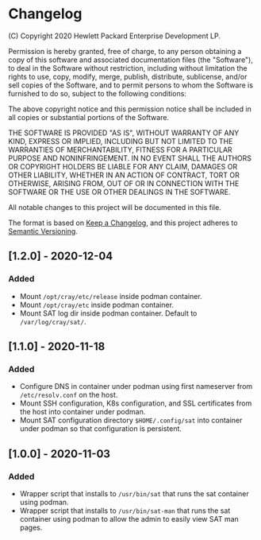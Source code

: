 # Changelog

(C) Copyright 2020 Hewlett Packard Enterprise Development LP.

Permission is hereby granted, free of charge, to any person obtaining a
copy of this software and associated documentation files (the "Software"),
to deal in the Software without restriction, including without limitation
the rights to use, copy, modify, merge, publish, distribute, sublicense,
and/or sell copies of the Software, and to permit persons to whom the
Software is furnished to do so, subject to the following conditions:

The above copyright notice and this permission notice shall be included
in all copies or substantial portions of the Software.

THE SOFTWARE IS PROVIDED "AS IS", WITHOUT WARRANTY OF ANY KIND, EXPRESS OR
IMPLIED, INCLUDING BUT NOT LIMITED TO THE WARRANTIES OF MERCHANTABILITY,
FITNESS FOR A PARTICULAR PURPOSE AND NONINFRINGEMENT.  IN NO EVENT SHALL
THE AUTHORS OR COPYRIGHT HOLDERS BE LIABLE FOR ANY CLAIM, DAMAGES OR
OTHER LIABILITY, WHETHER IN AN ACTION OF CONTRACT, TORT OR OTHERWISE,
ARISING FROM, OUT OF OR IN CONNECTION WITH THE SOFTWARE OR THE USE OR
OTHER DEALINGS IN THE SOFTWARE.

All notable changes to this project will be documented in this file.

The format is based on [Keep a Changelog](https://keepachangelog.com/en/1.0.0/),
and this project adheres to [Semantic Versioning](https://semver.org/spec/v2.0.0.html).

## [1.2.0] - 2020-12-04

### Added
- Mount ``/opt/cray/etc/release`` inside podman container.
- Mount ``/opt/cray/etc`` inside podman container.
- Mount SAT log dir inside podman container. Default to ``/var/log/cray/sat/``.

## [1.1.0] - 2020-11-18

### Added
- Configure DNS in container under podman using first nameserver from
  ``/etc/resolv.conf`` on the host.
- Mount SSH configuration, K8s configuration, and SSL certificates from the
  host into container under podman.
- Mount SAT configuration directory ``$HOME/.config/sat`` into container under
  podman so that configuration is persistent.

## [1.0.0] - 2020-11-03

### Added
- Wrapper script that installs to ``/usr/bin/sat`` that runs the sat container
  using podman.
- Wrapper script that installs to ``/usr/bin/sat-man`` that runs the sat
  container using podman to allow the admin to easily view SAT man pages.

